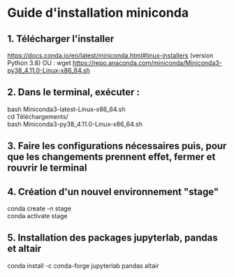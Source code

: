 # Guide d'installation miniconda

## 1. Télécharger l'installer
https://docs.conda.io/en/latest/miniconda.html#linux-installers (version Python 3.8)
OU :
wget https://repo.anaconda.com/miniconda/Miniconda3-py38_4.11.0-Linux-x86_64.sh

## 2. Dans le terminal, exécuter :
bash Miniconda3-latest-Linux-x86_64.sh <br/>
cd Téléchargements/ <br/>
bash Miniconda3-py38_4.11.0-Linux-x86_64.sh 

## 3. Faire les configurations nécessaires puis, pour que les changements prennent effet, fermer et rouvrir le terminal

## 4. Création d'un nouvel environnement "stage"
conda create -n stage <br/>
conda activate stage

## 5. Installation des packages jupyterlab, pandas et altair
conda install -c conda-forge jupyterlab pandas altair

